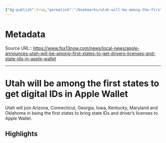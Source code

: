 ```yaml
---
{"dg-publish":true,"permalink":"/bookmarks/utah-will-be-among-the-first-states-to-get-digital-i-ds-in-apple-wallet/"}
---
```



# Metadata
Source URL:: https://www.fox13now.com/news/local-news/apple-announces-utah-will-be-among-first-states-to-get-drivers-licenses-and-state-ids-in-apple-wallet


---
# Utah will be among the first states to get digital IDs in Apple Wallet

Utah will join Arizona, Connecticut, Georgia, Iowa, Kentucky, Maryland and Oklahoma in being the first states to bring state IDs and driver’s licenses to Apple Wallet.

## Highlights
